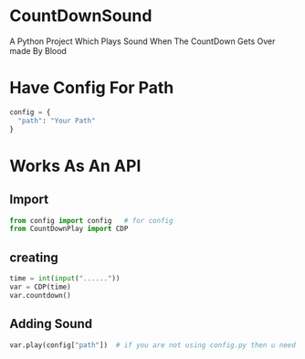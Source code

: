 # CountDownSound
A Python Project Which Plays Sound When The CountDown Gets Over made By Blood
# Have Config For Path
```py
config = {
  "path": "Your Path"
}
```
# Works As An API
## Import
```py
from config import config   # for config
from CountDownPlay import CDP
```
## creating
```py
time = int(input("......"))
var = CDP(time)
var.countdown()

```
## Adding Sound
```py
var.play(config["path"])  # if you are not using config.py then u need to type path directly here i.e - var.play("path")
```
